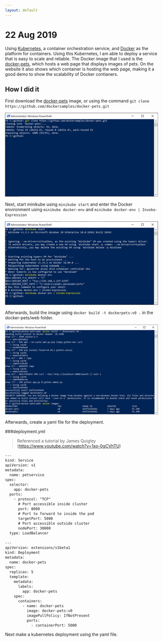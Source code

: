 ```yaml
---
layout: default
---
```

# 22 Aug 2019

Using [Kubernetes](https://kubernetes.io/), a container orchestration service, and [Docker](https://www.docker.com/) as the platform for containers. Using this Kubernetes, I am able to deploy a service that is easy to scale and reliable. The Docker image that I used is the [docker-pets](https://github.com/dockersamples/docker-pets), which hosts a web page that displays images of pets. On the website it also shows which container is hosting the web page, making it a good demo to show the scalability of Docker contianers. 

## How I did it
First download the [docker-pets](https://github.com/dockersamples/docker-pets) image, or using the command `git clone https://github.com/dockersamples/docker-pets.git`

![Executing Command](../assets/images/22082019/docker-pets-clone.PNG)

Next, start minikube using `minikube start` and enter the Docker environment using `minikube docker-env` and `minikube docker-env | Invoke-Expression`

![Executing Command](../assets/images/22082019/minikube-start.PNG)

Afterwards, build the image using `docker build -t dockerpets:v0 .` in the docker-pets/web folder. 

![Executing Command](../assets/images/22082019/create-image.PNG)

Afterwards, create a yaml file for the deployment.

###deployment.yml
> Referenced a tutorial by James Quigley (https://www.youtube.com/watch?v=1xo-0gCVhTU)

```
---
kind: Service
apiVersion: v1
metadata:
  name: petservice
spec:
  selector:
    app: docker-pets
  ports:
    - protocol: "TCP"
      # Port accessible inside cluster
      port: 8080
      # Port to forward to inside the pod
      targetPort: 5000
      # Port accessible outside cluster
      nodePort: 30000
  type: LoadBalancer

---
apiVersion: extensions/v1beta1
kind: Deployment
metadata:
  name: docker-pets
spec:
  replicas: 5
  template:
    metadata:
      labels:
        app: docker-pets
    spec:
      containers:
        - name: docker-pets
          image: docker-pets:v0
          imagePullPolicy: IfNotPresent
          ports:
            - containerPort: 5000
```

Next make a kubernetes deployment using the yaml file.